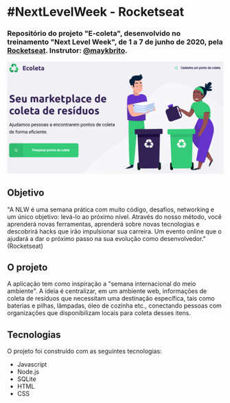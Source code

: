 <h1>#NextLevelWeek - Rocketseat</h1>
<h3>Repositório do projeto "E-coleta", desenvolvido no treinamento "Next Level Week", de 1 a 7 de junho de 2020,
pela <a href="https://rocketseat.com.br/">Rocketseat<a>. Instrutor: <a href="https://github.com/maykbrito">@maykbrito</a>.</h3>
  
<img src="/ecoleta.png">

<h2>Objetivo</h2>
<p>"A NLW é uma semana prática com muito código, desafios, networking e um único objetivo: levá-lo ao próximo nível.
Através do nosso método, você aprenderá novas ferramentas, aprenderá sobre novas tecnologias e descobrirá hacks que irão
impulsionar sua carreira. Um evento online que o ajudará a dar o próximo passo na sua evolução como desenvolvedor."
(Rocketseat)</p>

<h2>O projeto</h2>
<p>A aplicação tem como inspiração a "semana internacional do meio ambiente".
A ideia é centralizar, em um ambiente web, informações de coleta de resíduos que necessitam uma destinação específica,
tais como baterias e pilhas, lâmpadas, óleo de cozinha etc., conectando pessoas com organizações que disponibilizam
locais para coleta desses itens.

<h2>Tecnologias</h2>
<p>O projeto foi construído com as seguintes tecnologias:</p>
  <ul>
    <li>Javascript</li>
    <li>Node.js</li>    
    <li>SQLite</li>
    <li>HTML</li>
    <li>CSS</li>
  </ul>
